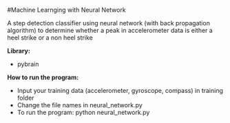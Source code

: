 #Machine Learnging with Neural Network

A step detection classifier using neural network (with back propagation algorithm) to determine whether a peak in accelerometer data is either a heel strike or a non heel strike

**Library:**
* pybrain

**How to run the program:**
* Input your training data (accelerometer, gyroscope, compass) in training folder
* Change the file names in neural_network.py
* To run the program: python neural_network.py


